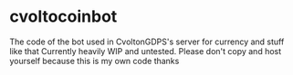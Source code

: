 # cvoltocoinbot
The code of the bot used in CvoltonGDPS's server for currency and stuff like that
Currently heavily WIP and untested. Please don't copy and host yourself because this is my own code thanks
